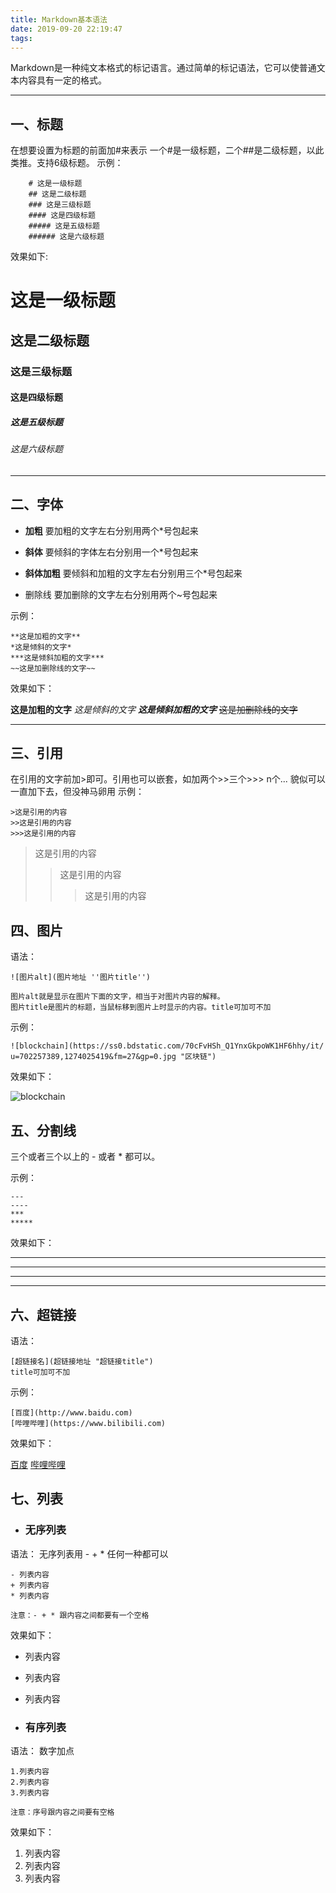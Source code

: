 ```yaml
---
title: Markdown基本语法
date: 2019-09-20 22:19:47
tags:
---
```


Markdown是一种纯文本格式的标记语言。通过简单的标记语法，它可以使普通文本内容具有一定的格式。

---
## 一、标题
在想要设置为标题的前面加#来表示
一个#是一级标题，二个##是二级标题，以此类推。支持6级标题。
示例：
```
	# 这是一级标题
	## 这是二级标题
	### 这是三级标题
	#### 这是四级标题
	##### 这是五级标题
	###### 这是六级标题
```
效果如下:

# 这是一级标题
## 这是二级标题
### 这是三级标题
#### 这是四级标题
##### 这是五级标题
###### 这是六级标题

---

## 二、字体

+ **加粗**
要加粗的文字左右分别用两个*号包起来

- **斜体**
要倾斜的字体左右分别用一个*号包起来

* **斜体加粗**
要倾斜和加粗的文字左右分别用三个*号包起来

+ 删除线
要加删除的文字左右分别用两个~号包起来

示例：

```
**这是加粗的文字**
*这是倾斜的文字*
***这是倾斜加粗的文字***
~~这是加删除线的文字~~
```

效果如下：

**这是加粗的文字**
*这是倾斜的文字*
***这是倾斜加粗的文字***
~~这是加删除线的文字~~


----
## 三、引用

在引用的文字前加>即可。引用也可以嵌套，如加两个>>三个>>>
n个...
貌似可以一直加下去，但没神马卵用
示例：

```
>这是引用的内容
>>这是引用的内容
>>>这是引用的内容
```


> 这是引用的内容
> > 这是引用的内容
> > > 这是引用的内容

## 四、图片
语法：
```
![图片alt](图片地址 ''图片title'')

图片alt就是显示在图片下面的文字，相当于对图片内容的解释。
图片title是图片的标题，当鼠标移到图片上时显示的内容。title可加可不加
```

示例：
```
![blockchain](https://ss0.bdstatic.com/70cFvHSh_Q1YnxGkpoWK1HF6hhy/it/
u=702257389,1274025419&fm=27&gp=0.jpg "区块链")
```
效果如下：

![blockchain](https://timgsa.baidu.com/timg?image&quality=80&size=b9999_10000&sec=1570645166032&di=2f53f3e452b78281c82ea61f21b760f7&imgtype=0&src=http%3A%2F%2Fwx3.sinaimg.cn%2Flarge%2F00678rgoly1fsoqtttzlkj31hc0zk7j7.jpg "区块链")

## 五、分割线

三个或者三个以上的 -  或者 * 都可以。

示例：

```
---
----
***
*****
```

效果如下：

---
-----
***
*****


## 六、超链接

语法：

```
[超链接名](超链接地址 "超链接title")
title可加可不加
```

示例：

```
[百度](http://www.baidu.com)
[哔哩哔哩](https://www.bilibili.com)
```

效果如下：

[百度](http://www.baidu.com)
[哔哩哔哩](https://www.bilibili.com)



## 七、列表
+ ### 无序列表
语法：
无序列表用 - + * 任何一种都可以

```
- 列表内容
+ 列表内容
* 列表内容

注意：- + * 跟内容之间都要有一个空格
```
效果如下：
- 列表内容
+ 列表内容
* 列表内容

+ ### 有序列表
语法：	
数字加点
	
```
1.列表内容
2.列表内容
3.列表内容
	
注意：序号跟内容之间要有空格
```
	
效果如下：
	
1. 列表内容
2. 列表内容
3. 列表内容
	
	
	
	

​	
